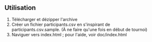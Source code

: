 ## Utilisation

 1. T&eacute;l&eacute;charger et d&eacute;zipper l'archive
 2. Cr&eacute;er un fichier participants.csv en s'inspirant de participants.csv.sample. (&Agrave; ne faire qu'une fois en d&eacute;but de tournoi)
 3. Naviguer vers index.html ; pour l'aide, voir doc/index.html

